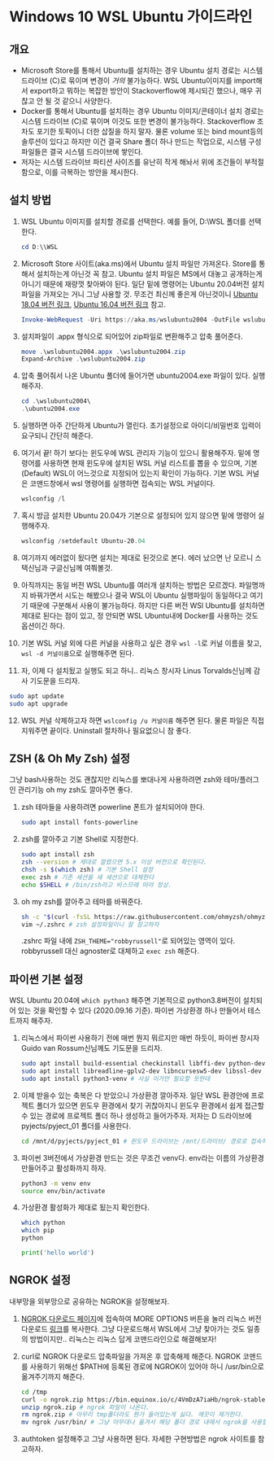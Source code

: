 # Windows 10 WSL Ubuntu 가이드라인

## 개요

- Microsoft Store를 통해서 Ubuntu를 설치하는 경우 Ubuntu 설치 경로는 시스템 드라이브 (C)로 묶이며 변경이 *거의* 불가능하다. WSL Ubuntu이미지를 import해서 export하고 뭐하는 복잡한 방안이 Stackoverflow에 제시되긴 했으나, 매우 귀찮고 안 될 것 같으니 사양한다.
- Docker를 통해서 Ubuntu를 설치하는 경우 Ubuntu 이미지/콘테이너 설치 경로는 시스템 드라이브 (C)로 묶이며 이것도 또한 변경이 불가능하다. Stackoverflow 조차도 포기한 토픽이니 더한 삽질을 하지 말자. 물론 volume 또는 bind mount등의 솔루션이 있다고 하지만 이건 결국 Share 폴더 하나 만드는 작업으로, 시스템 구성 파일들은 결국 시스템 드라이브에 쌓인다.
- 저자는 시스템 드라이브 파티션 사이즈를 유난히 작게 해놔서 위에 조건들이 부적절함으로, 이를 극복하는 방안을 제시한다.

## 설치 방법

1. WSL Ubuntu 이미지를 설치할 경로를 선택한다. 예를 들어, D:\\WSL 폴더를 선택한다.

   ```powershell
   cd D:\\WSL
   ```

2. Microsoft Store 사이트(aka.ms)에서 Ubuntu 설치 파일만 가져온다. Store를 통해서 설치하는게 아닌것 꼭 참고. Ubuntu 설치 파일은 MS에서 대놓고 공개하는게 아니기 때문에 재량껏 찾아봐야 된다. 일단 밑에 명령어는 Ubuntu 20.04버전 설치파일을 가져오는 거니 그냥 사용할 것. 무조건 최신께 좋은게 아닌것이니 [Ubuntu 18.04 버전 링크](https://aka.ms/wsl-ubuntu-1804), [Ubuntu 16.04 버전 링크](https://aka.ms/wsl-ubuntu-1604) 참고.

   ```powershell
   Invoke-WebRequest -Uri https://aka.ms/wslubuntu2004 -OutFile wslubuntu2004.appx -UseBasicParsing
   ```

3. 설치파일이 .appx 형식으로 되어있어 zip파일로 변환해주고 압축 풀어준다.

   ```powershell
   move .\wslubuntu2004.appx .\wslubuntu2004.zip
   Expand-Archive .\wslubuntu2004.zip
   ```

4. 압축 풀어줘서 나온 Ubuntu 폴더에 들어가면 ubuntu2004.exe 파일이 있다. 실행해주자.

   ```powershell
   cd .\wslubuntu2004\
   .\ubuntu2004.exe
   ```

5. 실행하면 아주 간단하게 Ubuntu가 열린다. 초기설정으로 아이디/비밀번호 입력이 요구되니 간단히 해준다.

6. 여기서 끝! 하기 보다는 윈도우에 WSL 관리자 기능이 있으니 활용해주자. 밑에 명령어를 사용하면 현재 윈도우에 설치된 WSL 커널 리스트를 뽑을 수 있으며, 기본 (Default) WSL이 어느것으로 지정되어 있는지 확인이 가능하다. 기본 WSL 커널은 코맨드창에서 wsl 명령어를 실행하면 접속되는 WSL 커널이다.

   ```powershell
   wslconfig /l
   ```

7. 혹시 방금 설치한 Ubuntu 20.04가 기본으로 설정되어 있지 않으면 밑에 명령어 실행해주자.

   ```powershell
   wslconfig /setdefault Ubuntu-20.04
   ```

8. 여기까지 에러없이 됬다면 설치는 제대로 된것으로 본다. 에러 났으면 난 모르니 스택신님과 구글신님께 여쭤볼것.

9. 아직까지는 동일 버전 WSL Ubuntu를 여러개 설치하는 방법은 모르겠다. 파일명까지 바꿔가면서 시도는 해봤으나 결국 WSL이 Ubuntu 실행파일이 동일하다고 여기기 때문에 구분해서 사용이 불가능하다. 하지만 다른 버전 WSl Ubuntu를 설치하면 제대로 된다는 점이 있고, 정 안되면 WSL Ubuntu내에 Docker를 사용하는 것도 옵션이긴 하다.

10. 기본 WSL 커널 외에 다른 커널을 사용하고 싶은 경우 `wsl -l`로 커널 이름을 찾고, `wsl -d 커널이름`으로 실행해주면 된다.

11. 자, 이제 다 설치됬고 실행도 되고 하니.. 리눅스 창시자 Linus Torvalds신님께 감사 기도문을 드리자.

   ```bash
   sudo apt update
   sudo apt upgrade
   ```

12. WSL 커널 삭제하고자 하면 `wslconfig /u 커널이름` 해주면 된다. 물론 파일은 직접 지워주면 끝이다. Uninstall 절차하나 필요없으니 참 좋다.

## ZSH (& Oh My Zsh) 설정

그냥 bash사용하는 것도 괜찮지만 리눅스를 뽀대나게 사용하려면 zsh와 테마/플러그인 관리기능 oh my zsh도 깔아주면 좋다.

1. zsh 테마들을 사용하려면 powerline 폰트가 설치되어야 한다.

   ```bash
   sudo apt install fonts-powerline
   ```

2. zsh를 깔아주고 기본 Shell로 지정한다.

   ```bash
   sudo apt install zsh
   zsh --version # 제대로 깔렸으면 5.x 이상 버전으로 확인된다.
   chsh -s $(which zsh) # 기본 Shell 설정
   exec zsh # 기존 세션을 새 세션으로 대체한다
   echo $SHELL # /bin/zsh라고 비스므래 떠야 정상.
   ```

3. oh my zsh를 깔아주고 테마를 바꿔준다.

   ```zsh
   sh -c "$(curl -fsSL https://raw.githubusercontent.com/ohmyzsh/ohmyzsh/master/tools/install.sh)"
   vim ~/.zshrc # zsh 설정파일이니 잘 참고하자
   ```
   .zshrc 파일 내에 `ZSH_THEME="robbyrussell"`로 되어있는 영역이 있다. robbyrussell 대신 agnoster로 대체하고 `exec zsh` 해준다.

## 파이썬 기본 설정

WSL Ubuntu 20.04에 `which python3` 해주면 기본적으로 python3.8버전이 설치되어 있는 것을 확인할 수 있다 (2020.09.16 기준). 파이썬 가상환경 하나 만들어서 테스트까지 해주자.

1. 리눅스에서 파이썬 사용하기 전에 매번 뭔지 뭐르지만 매번 하듯이, 파이썬 창시자 Guido van Rossum신님께도 기도문을 드리자.

   ```bash
   sudo apt install build-essential checkinstall libffi-dev python-dev
   sudo apt install libreadline-gplv2-dev libncursesw5-dev libssl-dev libsqlite3-dev tk-dev libgdbm-dev libc6-dev libbz2-dev
   sudo apt install python3-venv # 사실 이거만 필요할 듯한데 
   ```

2. 이제 받을수 있는 축복은 다 받았으니 가상환경 깔아주자. 일단 WSL 환경안에 프로젝트 폴더가 있으면 윈도우 환경에서 찾기 귀찮아지니 윈도우 환경에서 쉽게 접근할 수 있는 경로에 프로젝트 폴더 하나 생성하고 들어가주자. 저자는 D 드라이브에 pyjects/pyject_01 폴더를 사용한다.

   ```bash
   cd /mnt/d/pyjects/pyject_01 # 윈도우 드라이브는 /mnt/드라이브/ 경로로 접속하면 된다.
   ```

3. 파이썬 3버전에서 가상환경 만드는 것은 무조건 venv다. env라는 이름의 가상환경 만들어주고 활성화까지 하자.

   ```bash
   python3 -m venv env
   source env/bin/activate
   ```

4. 가상환경 활성화가 제대로 됬는지 확인한다.

   ```bash
   which python
   which pip
   python
   ```
   ```python
   print('hello world')
   ```

## NGROK 설정

내부망을 외부망으로 공유하는 NGROK을 설정해보자.

1. [NGROK 다운로드 페이지](https://ngrok.com/download)에 접속하여 MORE OPTIONS 버튼을 눌러 리눅스 버전 다운로드 [링크](https://bin.equinox.io/c/4VmDzA7iaHb/ngrok-stable-linux-amd64.zip)를 복사한다. 그냥 다운로드해서 WSL에서 그냥 찾아가는 것도 일종의 방법이지만.. 리눅스는 리눅스 답게 코맨드라인으로 해결해보자!

2. curl로 NGROK 다운로드 압축파일을 가져온 후 압축해제 해준다. NGROK 코맨드를 사용하기 위해선 $PATH에 등록된 경로에 NGROK이 있어야 하니 /usr/bin으로 옮겨주기까지 해준다.

   ```bash
   cd /tmp
   curl -o ngrok.zip https://bin.equinox.io/c/4VmDzA7iaHb/ngrok-stable-linux-amd64.zip
   unzip ngrok.zip # ngrok 파일이 나온다.
   rm ngrok.zip # 아무리 tmp폴더라도 뭔가 들어있는게 싫다. 깨끗이 제거한다.
   mv ngrok /usr/bin/ # 그냥 아무대나 옮겨서 해당 폴더 경로 내에서 ngrok을 사용할 수도 있지만.. 개발자는 편리성을 추구한다.
   ```

3. authtoken 설정해주고 그냥 사용하면 된다. 자세한 구현방법은 ngrok 사이트를 참고하자.
